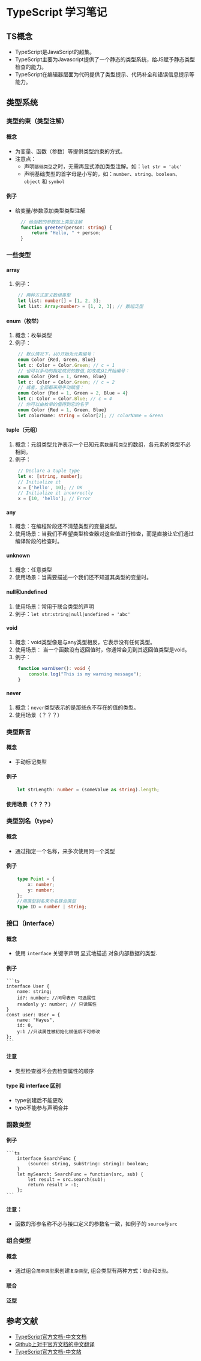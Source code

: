 # TypeScript 学习笔记
## TS概念
- TypeScript是JavaScript的超集。
- TypeScript主要为Javascript提供了一个静态的类型系统，给JS赋予静态类型检查的能力。
- TypeScript在编辑器层面为代码提供了类型提示、代码补全和错误信息提示等能力。
## 类型系统
### 类型约束（类型注解）
#### 概念
- 为变量、函数（参数）等提供类型约束的方式。
- 注意点：
  - 声明`基础类型`之时，无需再显式添加类型注解。如：``` let str = 'abc' ``` 
  - 声明基础类型的首字母是小写的，如：`number`、`string`、`boolean`、`object` 和 `symbol`
#### 例子
- 给变量/参数添加类型类型注解
  ```ts
    // 给函数的参数加上类型注解
    function greeter(person: string) {
        return "Hello, " + person;
    }
  ```
### 一些类型
#### array
1. 例子：
   ```ts
    // 两种方式定义数组类型
    let list: number[] = [1, 2, 3]; 
    let list: Array<number> = [1, 2, 3]; // 数组泛型
   ```
#### enum（枚举）
1. 概念：枚举类型
2. 例子：
   ```ts
    // 默认情况下，从0开始为元素编号：
    enum Color {Red, Green, Blue}
    let c: Color = Color.Green; // c = 1
    // 也可以手动的指定成员的数值,如改成从1开始编号：
    enum Color {Red = 1, Green, Blue}
    let c: Color = Color.Green; // c = 2
    // 或者，全部都采用手动赋值：
    enum Color {Red = 1, Green = 2, Blue = 4}
    let c: Color = Color.Blue; // c = 4
    // 你可以由枚举的值得到它的名字
    enum Color {Red = 1, Green, Blue}
    let colorName: string = Color[2]; // colorName = Green
   ```
#### tuple（元组）
1. 概念：元组类型允许表示一个已知元素`数量`和`类型`的数组，各元素的类型不必相同。
2. 例子：
   ```ts
    // Declare a tuple type
    let x: [string, number];
    // Initialize it
    x = ['hello', 10]; // OK
    // Initialize it incorrectly
    x = [10, 'hello']; // Error
   ```
#### any
1. 概念：在编程阶段还不清楚类型的变量类型。
2. 使用场景：当我们不希望类型检查器对这些值进行检查，而是直接让它们通过编译阶段的检查时。
#### unknown
1. 概念：任意类型
2. 使用场景：当需要描述一个我们还不知道其类型的变量时。
#### null和undefined
1. 使用场景：常用于联合类型的声明
2. 例子：```let str:string|null|undefined = 'abc' ```
#### void
1. 概念：void类型像是与any类型相反，它表示没有任何类型。
2. 使用场景： 当一个函数没有返回值时，你通常会见到其返回值类型是void。
3. 例子：
   ```ts
    function warnUser(): void {
        console.log("This is my warning message");
    }
   ```
#### never 
1. 概念：`never`类型表示的是那些永不存在的值的类型。
2. 使用场景（？？？）

### 类型断言
#### 概念
- 手动标记类型
#### 例子
```ts
    let strLength: number = (someValue as string).length;
```
#### 使用场景（？？？）

### 类型别名（type）
#### 概念
- 通过指定一个名称，来多次使用同一个类型
#### 例子
```ts
    type Point = {
        x: number;
        y: number;
    };
    //用类型别名来命名联合类型
    type ID = number | string;
```

### 接口（interface）
#### 概念
- 使用 `interface` 关键字声明 显式地描述 对象内部数据的类型.
#### 例子
    ```ts
    interface User {
        name: string;
        id?: number; //问号表示 可选属性
        readonly y: number; // 只读属性
    }
    const user: User = {
        name: "Hayes",
        id: 0,
        y:1 //只读属性被初始化赋值后不可修改
    };
    ```
#### 注意
- 类型检查器不会去检查属性的顺序
#### type 和 interface 区别
- type创建后不能更改
- type不能参与声明合并

### 函数类型
#### 例子
    ```ts
        interface SearchFunc {
            (source: string, subString: string): boolean;
        }
        let mySearch: SearchFunc = function(src, sub) {
            let result = src.search(sub);
            return result > -1;
        };
    ```
#### 注意：
- 函数的形参名称不必与接口定义的参数名一致，如例子的 `source`与`src`

### 组合类型
#### 概念
- 通过组合`简单类型`来创建`复杂类型`, 组合类型有两种方式：`联合`和`泛型`。
#### 联合
#### 泛型

## 参考文献
- [TypeScript官方文档-中文文档](https://www.typescriptlang.org/zh/docs/)
- [Github上对于官方文档的中文翻译](https://github.com/zhongsp/TypeScript)
- [TypeScript官方文档-中文站](https://www.tslang.cn/docs/home.html)